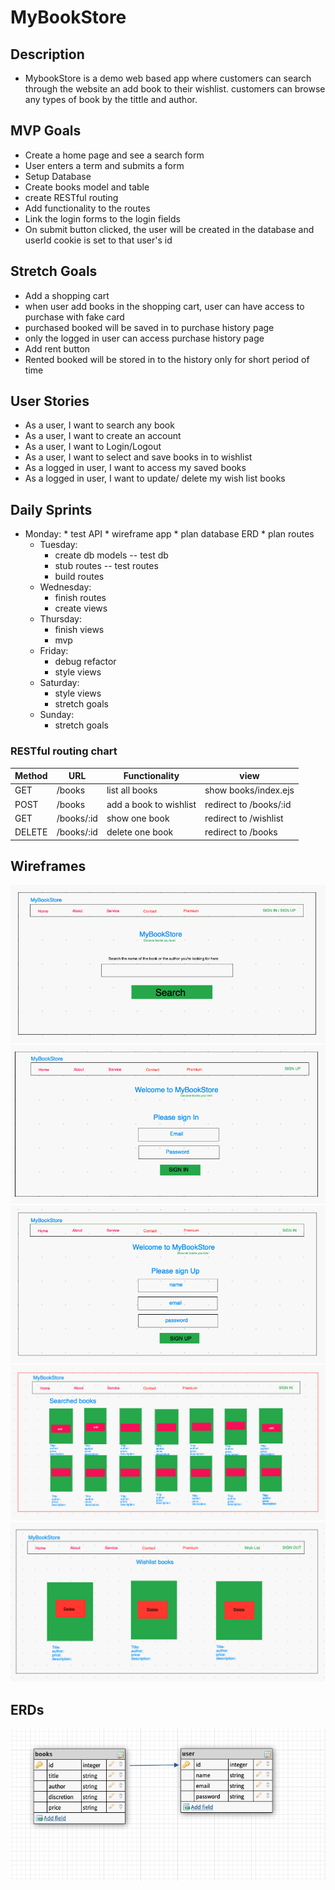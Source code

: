 # MyBookStore
## Description
* MybookStore is a demo web based app where customers can search through the website an add book to their wishlist. customers can browse any types of book by the tittle and author. 
## MVP Goals
* Create a home page and see a search form
* User enters a term and submits a form 
* Setup Database 
* Create books model and table 
* create RESTful routing
* Add functionality to the routes
* Link the login forms to the login fields
* On submit button clicked, the user will be created in the database and userId cookie is set to that user's id


## Stretch Goals

* Add a shopping cart 
* when user add books in the shopping cart, user can have access to purchase with fake card 
* purchased booked will be saved in to purchase history page
* only the logged in user can access purchase history page
* Add rent button
* Rented booked will be stored in to the history only for short period of time 


## User Stories

* As a user, I want to search any book 
* As a user, I want to create an account
* As a user, I want to Login/Logout
* As a user, I want to select and save books in to wishlist
* As a logged in user, I want to access my saved books 
* As a logged in user, I want to update/ delete my wish list books

## Daily Sprints


- Monday:
      * test API
      * wireframe app
      * plan database ERD
      * plan routes
    - Tuesday:
      * create db models -- test db
      * stub routes -- test routes
      * build routes
    - Wednesday:
      * finish routes
      * create views
    - Thursday:
      * finish views
      * mvp
    - Friday:
      * debug refactor
      * style views
    - Saturday:
      * style views
      * stretch goals
    - Sunday:
      * stretch goals

### RESTful routing chart

| Method | URL | Functionality | view |
|--------|-----|---------------|------|
| GET  | /books | list all books | show books/index.ejs
| POST | /books | add a book to wishlist | redirect to /books/:id
| GET  | /books/:id | show one book |  redirect to /wishlist
| DELETE | /books/:id | delete one book | redirect to /books

## Wireframes

![wireframe](wireframes/homepag.png)
![wireframe](wireframes/sign-in-page.png)
![wireframe](wireframes/sign-up-page.png)
![wireframe](wireframes/listOfBooks.png)
![wireframe](wireframes/wishlist_page.png)

## ERDs
![wireframe](wireframes/ERDs.png)

